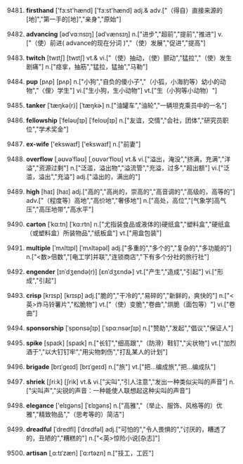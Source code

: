 9481. **firsthand**
['fɜ:st'hænd]  ['fɜ:st'hænd]
adj.& adv.["（得自）直接来源的[地]","第一手的[地]","亲身","原始"]  

9482. **advancing**
[ədˈvɑ:nsɪŋ]  [ədˈvænsɪŋ]
n.["进步","超前","提前","推进"]  v.["（使）前进( advance的现在分词 )","（使）发展","促进","提高"]  

9483. **twitch**
[twɪtʃ]  [twɪtʃ]
vt.& vi.["（使）抽动，（使）颤动","猛拉","（使）发生剧痛"]  n.["痉挛，抽筋","猛拉，猛抽","马勒"]  

9484. **pup**
[pʌp]  [pʌp]
n.["小狗","自负的傻小子","（小狐，小海豹等）幼小的动物","〈俚〉学生"]  vi.["生小狗，生小动物"]  vt.["生（小狗等小动物）"]  

9485. **tanker**
[ˈtæŋkə(r)]  [ˈtæŋkɚ]
n.["油罐车","油轮","一辆坦克乘员中的一名"]  

9486. **fellowship**
[ˈfeləʊʃɪp]  [ˈfeloʊʃɪp]
n.["友谊，交情","会社，团体","研究员职位","学术奖金"]  

9487. **ex-wife**
['ekswaɪf]  ['ekswaɪf]
n.["前妻"]  

9488. **overflow**
[ˌəʊvəˈfləʊ]  [ˌoʊvərˈfloʊ]
vt.& vi.["溢出，淹没","挤满，充满","洋溢","资源过剩"]  n.["泛滥，溢出物","溢流管","充溢，过多","超出额"]  vi.["泛滥，溢出","充溢"]  adj.["溢出的，满出的"]  

9489. **high**
[haɪ]  [haɪ]
adj.["高的","高尚的，崇高的","高音调的","高级的，高等的"]  adv.["（程度等）高地","高价地","奢侈地"]  n.["高处，高位","[气象学]高气压","高压地带","高水平"]  

9490. **carton**
[ˈkɑ:tn]  [ˈkɑ:rtn]
n.["尤指装食品或液体的)硬纸盒","塑料盒","硬纸盒（或塑料盒）所装物品","纸板盒"]  vt.["用盒包装"]  

9491. **multiple**
[ˈmʌltɪpl]  [ˈmʌltəpəl]
adj.["多重的","多个的","复杂的","多功能的"]  n.["<数>倍数","[电工学]并联","连锁商店","下有多个分社的旅行社"]  

9492. **engender**
[ɪnˈdʒendə(r)]  [ɛnˈdʒɛndɚ]
vt.["产生","造成","引起"]  vi.["形成","引起"]  

9493. **crisp**
[krɪsp]  [krɪsp]
adj.["脆的","干冷的","易碎的","新鲜的，爽快的"]  n.["<英>炸马铃薯片","松脆物"]  vt.["（使）变脆","卷曲","烘脆（面包等）"]  vi.["卷曲"]  

9494. **sponsorship**
[ˈspɒnsəʃɪp]  [ˈspɑ:nsərʃɪp]
n.["赞助","发起","倡议","保证人"]  

9495. **spike**
[spaɪk]  [spaɪk]
n.["长钉","细高跟","（防滑）鞋钉","尖状物"]  vt.["加烈酒于","以大钉钉牢","用尖物刺伤","打乱某人的计划"]  

9496. **brigade**
[brɪˈgeɪd]  [brɪˈɡeɪd]
n.["旅"]  vt.["把…编成旅","把…编成队"]  

9497. **shriek**
[ʃri:k]  [ʃrik]
vt.& vi.["尖叫","引人注意","发出一种类似尖叫的声音"]  n.["尖叫声","尖锐的声音：一种能使人联想起这种尖叫的声音"]  

9498. **elegance**
['elɪɡəns]  [ˈɛlɪɡəns]
n.["高雅","（举止、服饰、风格等的）优雅","精致物品","（思考等的）简洁"]  

9499. **dreadful**
[ˈdredfl]  [ˈdrɛdfəl]
adj.["可怕的","令人畏惧的","讨厌的，糟透了的，丑陋的","糟糕的"]  n.["<英>惊险小说[杂志]"]  

9500. **artisan**
[ˌɑ:tɪˈzæn]  [ˈɑ:rtəzn]
n.["技工，工匠"]  

